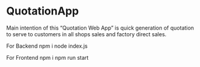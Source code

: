 # QuotationApp
 Main intention of this “Quotation Web App” is quick generation of quotation to serve to customers in all shops sales and factory direct sales.



For Backend
npm i
node index.js


For Frontend
npm i
npm run start




